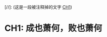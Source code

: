 [//]: (这是一段被注释掉的文字 [CH1](https://github.com/Zero0Hero/internal-friction-country/blob/main/docs/ch1.md))

# CH1: 成也萧何，败也萧何
